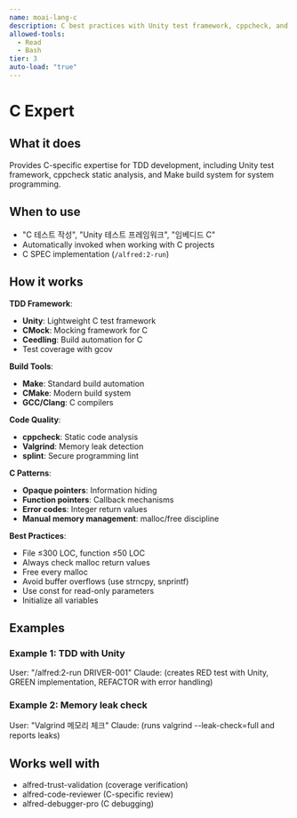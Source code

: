 ```yaml
---
name: moai-lang-c
description: C best practices with Unity test framework, cppcheck, and Make build system
allowed-tools:
  - Read
  - Bash
tier: 3
auto-load: "true"
---
```


# C Expert

## What it does

Provides C-specific expertise for TDD development, including Unity test framework, cppcheck static analysis, and Make build system for system programming.

## When to use

- "C 테스트 작성", "Unity 테스트 프레임워크", "임베디드 C"
- Automatically invoked when working with C projects
- C SPEC implementation (`/alfred:2-run`)

## How it works

**TDD Framework**:
- **Unity**: Lightweight C test framework
- **CMock**: Mocking framework for C
- **Ceedling**: Build automation for C
- Test coverage with gcov

**Build Tools**:
- **Make**: Standard build automation
- **CMake**: Modern build system
- **GCC/Clang**: C compilers

**Code Quality**:
- **cppcheck**: Static code analysis
- **Valgrind**: Memory leak detection
- **splint**: Secure programming lint

**C Patterns**:
- **Opaque pointers**: Information hiding
- **Function pointers**: Callback mechanisms
- **Error codes**: Integer return values
- **Manual memory management**: malloc/free discipline

**Best Practices**:
- File ≤300 LOC, function ≤50 LOC
- Always check malloc return values
- Free every malloc
- Avoid buffer overflows (use strncpy, snprintf)
- Use const for read-only parameters
- Initialize all variables

## Examples

### Example 1: TDD with Unity
User: "/alfred:2-run DRIVER-001"
Claude: (creates RED test with Unity, GREEN implementation, REFACTOR with error handling)

### Example 2: Memory leak check
User: "Valgrind 메모리 체크"
Claude: (runs valgrind --leak-check=full and reports leaks)

## Works well with

- alfred-trust-validation (coverage verification)
- alfred-code-reviewer (C-specific review)
- alfred-debugger-pro (C debugging)
